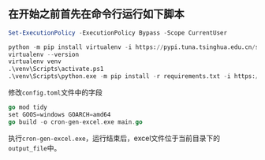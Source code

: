 
在开始之前首先在命令行运行如下脚本
---
```powershell
Set-ExecutionPolicy -ExecutionPolicy Bypass -Scope CurrentUser
```

```python
python -m pip install virtualenv -i https://pypi.tuna.tsinghua.edu.cn/simple
virtualenv --version
virtualenv venv
.\venv\Scripts\activate.ps1
.\venv\Scripts\python.exe -m pip install -r requirements.txt -i https://pypi.tuna.tsinghua.edu.cn/simple
```

修改`config.toml`文件中的字段

```go
go mod tidy
set GOOS=windows GOARCH=amd64
go build -o cron-gen-excel.exe main.go
```

执行`cron-gen-excel.exe`，运行结束后，excel文件位于当前目录下的`output_file`中。